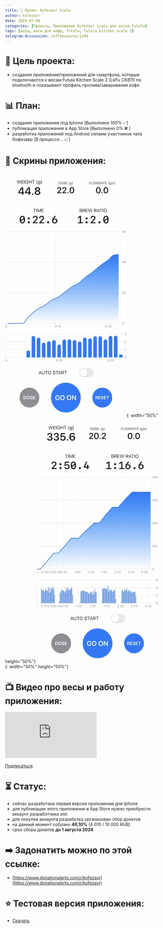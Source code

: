 ```yaml
---
title: 💼 Проект Kofezavr Scale
author: kofezavr
date: 2024-07-08
categories: [Проекты, Приложение Kofezavr Scale для весов Futula]
tags: [весы, весы для кофе, futula, futula kitchen scale 3]
telegram-discussion: coffeesaurus/1104
---
```


# 🎯 Цель проекта:
- создание приложения/приложений для смартфона, которые подключаются к весам Futula Kitchen Scale 3 (LeFu CK811) по bluetooth и показывают профиль пролива/заваривания кофе



# 📊 План:
- создание приложения под Iphone \[Выполнено 100% ✅\]
- публикация приложения в App Store \[Выполнено 0% ❌ \]
- разработка приложений под Android силами участников чата Кофезавр \[В процессе... 📈\]



# 📱 Скрины приложения:
![Kofezavr Scale Espresso](/assets/img/posts/24/07/kofezavr-scale-espresso.jpg){: width="50%" height="50%"} ![Kofezavr Scale V60](/assets/img/posts/24/07/kofezavr-scale-v60.jpg){: width="50%" height="50%"}



# 📺 Видео про весы и работу приложения:
<p><div class="youtube-wrapper"><iframe src="https://www.youtube.com/embed/BNw_KSJuXiY" title="YouTube video player" frameborder="0" allow="accelerometer; autoplay; clipboard-write; encrypted-media; gyroscope; picture-in-picture" allowfullscreen></iframe></div></p>

<a class="play" href="https://www.youtube.com/c/Coffeesaurus?sub_confirmation=1"><i class="fab fa-youtube"></i> Подписаться</a>



# ⏳ Статус:
- сейчас разработана первая версия приложения для Iphone
- для публикации этого приложения в App Store нужно приобрести аккаунт разработчика эпл
- для покупки аккаунта разработка организован сбор донатов
- на данный момент собрано **40,10%** (4 010 / 10 000 RUB)
- срок сбора донатов **до 1 августа 2024**



# ➡️ Задонатить можно по этой ссылке:
- [https://www.donationalerts.com/r/kofezavr](https://www.donationalerts.com/r/kofezavr)



# ⭐️ Тестовая версия приложения:
- [Скачать](https://i.diawi.com/yF2HsB)